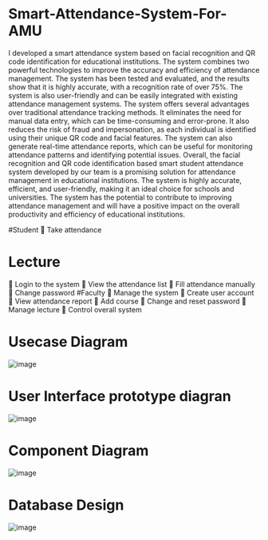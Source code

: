# Smart-Attendance-System-For-AMU
I developed a smart attendance system based on facial recognition and QR code 
identification for educational institutions. The system combines two powerful technologies to 
improve the accuracy and efficiency of attendance management. The system has been tested and 
evaluated, and the results show that it is highly accurate, with a recognition rate of over 75%. 
The system is also user-friendly and can be easily integrated with existing attendance 
management systems.
The system offers several advantages over traditional attendance tracking methods. It eliminates 
the need for manual data entry, which can be time-consuming and error-prone. It also reduces the 
risk of fraud and impersonation, as each individual is identified using their unique QR code and 
facial features. The system can also generate real-time attendance reports, which can be useful 
for monitoring attendance patterns and identifying potential issues.
Overall, the facial recognition and QR code identification based smart student attendance system 
developed by our team is a promising solution for attendance management in educational 
institutions. The system is highly accurate, efficient, and user-friendly, making it an ideal choice 
for schools and universities. The system has the potential to contribute to improving attendance 
management and will have a positive impact on the overall productivity and efficiency of 
educational institutions.

#Student
 Take attendance 
# Lecture
 Login to the system
 View the attendance list
 Fill attendance manually
 Change password
#Faculty
 Manage the system
 Create user account
 View attendance report
 Add course
 Change and reset password
 Manage lecture 
 Control overall system
# Usecase Diagram
![image](https://github.com/MatyAB/Smart-Attendance-System-For-AMU/assets/109068011/50b39032-846c-4bfe-a6a4-d1e8938d7378)
# User Interface prototype diagran
![image](https://github.com/MatyAB/Smart-Attendance-System-For-AMU/assets/109068011/ad93569d-e396-4186-b23e-5c76dc55dec9)
# Component Diagram
![image](https://github.com/MatyAB/Smart-Attendance-System-For-AMU/assets/109068011/5fb494bc-c981-4973-9348-d79b7413ee10)
# Database  Design
![image](https://github.com/MatyAB/Smart-Attendance-System-For-AMU/assets/109068011/d873d572-6be3-4ddf-a6ff-d208660e4b5a)
